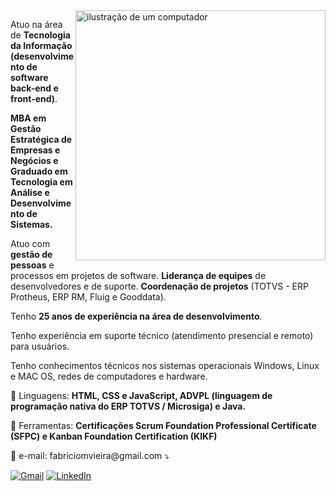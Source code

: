 <img src="https://raw.githubusercontent.com/MicaelliMedeiros/micaellimedeiros/master/image/computer-illustration.png" alt="ilustração de um computador" min-width="400px" max-width="400px" width="400px" align="right">

<p align="left">
Atuo na área de <strong>Tecnologia da Informação (desenvolvimento de software back-end e front-end)</strong>.

<strong>MBA em Gestão Estratégica de Empresas e Negócios e Graduado em Tecnologia em Análise e Desenvolvimento de Sistemas.</strong>

Atuo com <strong>gestão de pessoas</strong> e processos em projetos de software. <strong>Liderança de equipes</strong> de desenvolvedores e de suporte. <strong>Coordenação de projetos</strong> (TOTVS - ERP Protheus, ERP RM, Fluig e Gooddata).

Tenho <strong>25 anos de experiência na área de desenvolvimento</strong>.

Tenho experiência em suporte técnico (atendimento presencial e remoto) para usuários.

Tenho conhecimentos técnicos nos sistemas operacionais Windows, Linux e MAC OS, redes de computadores e hardware.
</p>

<p align="left">
  🦄 Linguagens: <strong>HTML, CSS e JavaScript, ADVPL (linguagem de programação nativa do ERP TOTVS / Microsiga) e Java.</strong>
</p>

<p align="left">
  💼 Ferramentas: <strong>Certificações Scrum Foundation Professional Certificate (SFPC) e Kanban Foundation Certification (KIKF)</strong>
</p>

<p align="left">
  💌 e-mail: fabriciomvieira@gmail.com ⤵️
</p>

<p align="left">
  <a href="#" title="Gmail">
  <img src="https://img.shields.io/badge/-Gmail-FF0000?style=flat-square&labelColor=FF0000&logo=gmail&logoColor=white&link=fabriciomvieira@gmail.com" alt="Gmail"/></a>
  <a href="https://www.linkedin.com/in/fabricio-vieira/">
    <img src="https://img.shields.io/badge/-Linkedin-0e76a8?style=flat-square&logo=Linkedin&logoColor=white" alt="LinkedIn"/>
  </a>
</p>
